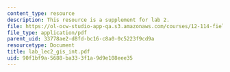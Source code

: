 ```yaml
---
content_type: resource
description: This resource is a supplement for lab 2.
file: https://ol-ocw-studio-app-qa.s3.amazonaws.com/courses/12-114-field-geology-i-fall-2005/90f1bf9a5688ba333f1a9d9e108eee35_lab_lec2_gis_int.pdf
file_type: application/pdf
parent_uid: 33778ae2-d8fd-bc16-c8a0-0c5223f9cd9a
resourcetype: Document
title: lab_lec2_gis_int.pdf
uid: 90f1bf9a-5688-ba33-3f1a-9d9e108eee35
---
```

